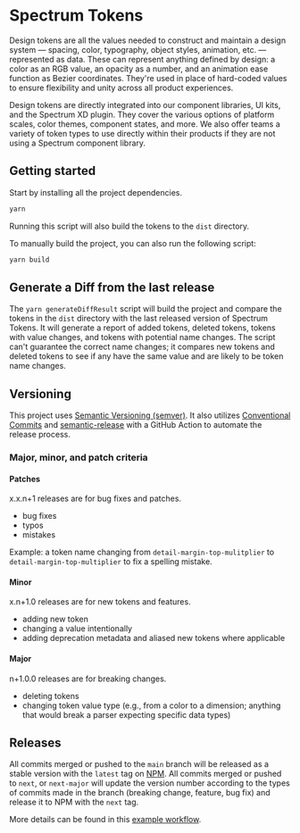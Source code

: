 # Spectrum Tokens

Design tokens are all the values needed to construct and maintain a design system — spacing, color, typography, object styles, animation, etc. — represented as data. These can represent anything defined by design: a color as an RGB value, an opacity as a number, and an animation ease function as Bezier coordinates. They're used in place of hard-coded values to ensure flexibility and unity across all product experiences.

Design tokens are directly integrated into our component libraries, UI kits, and the Spectrum XD plugin. They cover the various options of platform scales, color themes, component states, and more. We also offer teams a variety of token types to use directly within their products if they are not using a Spectrum component library.

## Getting started

Start by installing all the project dependencies.

```bash
yarn 
```

Running this script will also build the tokens to the `dist` directory.

To manually build the project, you can also run the following script:

```bash
yarn build
```

## Generate a Diff from the last release

The `yarn generateDiffResult` script will build the project and compare the tokens in the `dist` directory with the last released version of Spectrum Tokens. It will generate a report of added tokens, deleted tokens, tokens with value changes, and tokens with potential name changes. The script can't guarantee the correct name changes; it compares new tokens and deleted tokens to see if any have the same value and are likely to be token name changes.

## Versioning

This project uses [Semantic Versioning (semver)](https://semver.org/). It also utilizes [Conventional Commits](https://www.conventionalcommits.org/en/v1.0.0/) and [semantic-release](https://semantic-release.gitbook.io/semantic-release/) with a GitHub Action to automate the release process.

### Major, minor, and patch criteria

#### Patches

x.x.n+1 releases are for bug fixes and patches.

* bug fixes
* typos
* mistakes

Example: a token name changing from `detail-margin-top-mulitplier` to `detail-margin-top-multiplier` to fix a spelling mistake.

#### Minor

x.n+1.0 releases are for new tokens and features.

* adding new token
* changing a value intentionally
* adding deprecation metadata and aliased new tokens where applicable

#### Major

n+1.0.0 releases are for breaking changes.

* deleting tokens
* changing token value type (e.g., from a color to a dimension; anything that would break a parser expecting specific data types)

## Releases

All commits merged or pushed to the `main` branch will be released as a stable version with the `latest` tag on [NPM](https://www.npmjs.com/package/@adobe/spectrum-tokens?activeTab=versions). All commits merged or pushed to `next`, or `next-major` will update the version number according to the types of commits made in the branch (breaking change, feature, bug fix) and release it to NPM with the `next` tag.

More details can be found in this [example workflow](https://semantic-release.gitbook.io/semantic-release/recipes/release-workflow/distribution-channels).